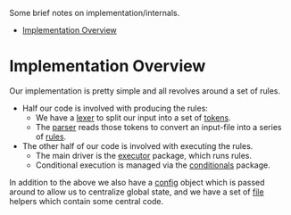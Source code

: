 
Some brief notes on implementation/internals.

* [Implementation Overview](#implementation-overview)





# Implementation Overview

Our implementation is pretty simple and all revolves around a set of rules.

* Half our code is involved with producing the rules:
  * We have a [lexer](lexer/) to split our input into a set of [tokens](token/).
  * The [parser](parser/) reads those tokens to convert an input-file into a series of [rules](rules/).
* The other half of our code is involved with executing the rules.
  * The main driver is the [executor](executor/) package, which runs rules.
  * Conditional execution is managed via the [conditionals](conditionals/) package.

In addition to the above we also have a [config](config/) object which is passed around to allow us to centralize global state, and we have a set of [file](file/) helpers which contain some central code.
